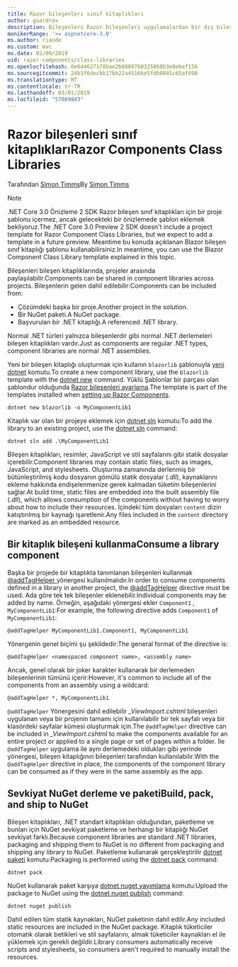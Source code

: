 ```yaml
---
title: Razor bileşenleri sınıf kitaplıkları
author: guardrex
description: Bileşenleri Razor bileşenleri uygulamalardan bir dış bileşen kitaplığı nasıl eklenebilir keşfedin.
monikerRange: '>= aspnetcore-3.0'
ms.author: riande
ms.custom: mvc
ms.date: 02/09/2019
uid: razor-components/class-libraries
ms.openlocfilehash: 0e644627178bae2b8880760335860b3e0ebef156
ms.sourcegitcommit: 24b1f6decbb17bb22a45166e5fdb0845c65af498
ms.translationtype: MT
ms.contentlocale: tr-TR
ms.lasthandoff: 03/01/2019
ms.locfileid: "57069843"
---
```

# <a name="razor-components-class-libraries"></a><span data-ttu-id="22b7d-103">Razor bileşenleri sınıf kitaplıkları</span><span class="sxs-lookup"><span data-stu-id="22b7d-103">Razor Components Class Libraries</span></span>

<span data-ttu-id="22b7d-104">Tarafından [Simon Timms](https://github.com/stimms)</span><span class="sxs-lookup"><span data-stu-id="22b7d-104">By [Simon Timms](https://github.com/stimms)</span></span>

> [!NOTE]
> <span data-ttu-id="22b7d-105">.NET Core 3.0 Önizleme 2 SDK Razor bileşen sınıf kitaplıkları için bir proje şablonu içermez, ancak gelecekteki bir önizlemede şablon eklemek bekliyoruz.</span><span class="sxs-lookup"><span data-stu-id="22b7d-105">The .NET Core 3.0 Preview 2 SDK doesn't include a project template for Razor Component Class Libraries, but we expect to add a template in a future preview.</span></span> <span data-ttu-id="22b7d-106">Meantime bu konuda açıklanan Blazor bileşen sınıf kitaplığı şablonu kullanabilirsiniz.</span><span class="sxs-lookup"><span data-stu-id="22b7d-106">In meantime, you can use the Blazor Component Class Library template explained in this topic.</span></span>

<span data-ttu-id="22b7d-107">Bileşenleri bileşen kitaplıklarında, projeler arasında paylaşılabilir.</span><span class="sxs-lookup"><span data-stu-id="22b7d-107">Components can be shared in component libraries across projects.</span></span> <span data-ttu-id="22b7d-108">Bileşenlerin gelen dahil edilebilir:</span><span class="sxs-lookup"><span data-stu-id="22b7d-108">Components can be included from:</span></span>

* <span data-ttu-id="22b7d-109">Çözümdeki başka bir proje.</span><span class="sxs-lookup"><span data-stu-id="22b7d-109">Another project in the solution.</span></span>
* <span data-ttu-id="22b7d-110">Bir NuGet paketi.</span><span class="sxs-lookup"><span data-stu-id="22b7d-110">A NuGet package.</span></span>
* <span data-ttu-id="22b7d-111">Başvurulan bir .NET kitaplığı.</span><span class="sxs-lookup"><span data-stu-id="22b7d-111">A referenced .NET library.</span></span>

<span data-ttu-id="22b7d-112">Normal .NET türleri yalnızca bileşenlerdir gibi normal .NET derlemeleri bileşen kitaplıkları vardır.</span><span class="sxs-lookup"><span data-stu-id="22b7d-112">Just as components are regular .NET types, component libraries are normal .NET assemblies.</span></span>

<span data-ttu-id="22b7d-113">Yeni bir bileşen kitaplığı oluşturmak için kullanın `blazorlib` şablonuyla [yeni dotnet](/dotnet/core/tools/dotnet-new) komutu.</span><span class="sxs-lookup"><span data-stu-id="22b7d-113">To create a new component library, use the `blazorlib` template with the [dotnet new](/dotnet/core/tools/dotnet-new) command.</span></span> <span data-ttu-id="22b7d-114">Yüklü Şablonlar bir parçası olan şablondur olduğunda [Razor bileşenleri ayarlama](xref:razor-components/get-started).</span><span class="sxs-lookup"><span data-stu-id="22b7d-114">The template is part of the templates installed when [setting up Razor Components](xref:razor-components/get-started).</span></span>

```console
dotnet new blazorlib -o MyComponentLib1
```

<span data-ttu-id="22b7d-115">Kitaplık var olan bir projeye eklemek için [dotnet sln](/dotnet/core/tools/dotnet-sln) komutu:</span><span class="sxs-lookup"><span data-stu-id="22b7d-115">To add the library to an existing project, use the [dotnet sln](/dotnet/core/tools/dotnet-sln) command:</span></span>

```console
dotnet sln add .\MyComponentLib1
```

<span data-ttu-id="22b7d-116">Bileşen kitaplıkları, resimler, JavaScript ve stil sayfalarını gibi statik dosyalar içerebilir.</span><span class="sxs-lookup"><span data-stu-id="22b7d-116">Component libraries may contain static files, such as images, JavaScript, and stylesheets.</span></span> <span data-ttu-id="22b7d-117">Oluşturma zamanında derlenmiş bir bütünleştirilmiş kodu dosyanın gömülü statik dosyalar (*.dll*), kaynaklarını ekleme hakkında endişelenmenize gerek kalmadan tüketim bileşenlerini sağlar.</span><span class="sxs-lookup"><span data-stu-id="22b7d-117">At build time, static files are embedded into the built assembly file (*.dll*), which allows consumption of the components without having to worry about how to include their resources.</span></span> <span data-ttu-id="22b7d-118">İçindeki tüm dosyaları `content` dizin katıştırılmış bir kaynağı işaretlenir.</span><span class="sxs-lookup"><span data-stu-id="22b7d-118">Any files included in the `content` directory are marked as an embedded resource.</span></span> 

## <a name="consume-a-library-component"></a><span data-ttu-id="22b7d-119">Bir kitaplık bileşeni kullanma</span><span class="sxs-lookup"><span data-stu-id="22b7d-119">Consume a library component</span></span>

<span data-ttu-id="22b7d-120">Başka bir projede bir kitaplıkta tanımlanan bileşenleri kullanmak [ @addTagHelper ](/aspnet/core/mvc/views/tag-helpers/intro#add-helper-label) yönergesi kullanılmalıdır.</span><span class="sxs-lookup"><span data-stu-id="22b7d-120">In order to consume components defined in a library in another project, the [@addTagHelper](/aspnet/core/mvc/views/tag-helpers/intro#add-helper-label) directive must be used.</span></span> <span data-ttu-id="22b7d-121">Ada göre tek tek bileşenler eklenebilir.</span><span class="sxs-lookup"><span data-stu-id="22b7d-121">Individual components may be added by name.</span></span> <span data-ttu-id="22b7d-122">Örneğin, aşağıdaki yönergesi ekler `Component1` , `MyComponentLib1`:</span><span class="sxs-lookup"><span data-stu-id="22b7d-122">For example, the following directive adds `Component1` of `MyComponentLib1`:</span></span>

```cshtml
@addTagHelper MyComponentLib1.Component1, MyComponentLib1
```

<span data-ttu-id="22b7d-123">Yönergenin genel biçimi şu şekildedir:</span><span class="sxs-lookup"><span data-stu-id="22b7d-123">The general format of the directive is:</span></span>

```cshtml
@addTagHelper <namespaced component name>, <assembly name>
```

<span data-ttu-id="22b7d-124">Ancak, genel olarak bir joker karakter kullanarak bir derlemeden bileşenlerinin tümünü içerir:</span><span class="sxs-lookup"><span data-stu-id="22b7d-124">However, it's common to include all of the components from an assembly using a wildcard:</span></span>

```cshtml
@addTagHelper *, MyComponentLib1
```

<span data-ttu-id="22b7d-125">`@addTagHelper` Yönergesini dahil edilebilir *_ViewImport.cshtml* bileşenleri uygulanan veya bir projenin tamamı için kullanılabilir bir tek sayfalı veya bir klasördeki sayfalar kümesi oluşturmak için.</span><span class="sxs-lookup"><span data-stu-id="22b7d-125">The `@addTagHelper` directive can be included in *_ViewImport.cshtml* to make the components available for an entire project or applied to a single page or set of pages within a folder.</span></span> <span data-ttu-id="22b7d-126">İle `@addTagHelper` uygulama ile aynı derlemedeki oldukları gibi yerinde yönergesi, bileşen kitaplığının bileşenleri tarafından kullanılabilir.</span><span class="sxs-lookup"><span data-stu-id="22b7d-126">With the `@addTagHelper` directive in place, the components of the component library can be consumed as if they were in the same assembly as the app.</span></span> 

## <a name="build-pack-and-ship-to-nuget"></a><span data-ttu-id="22b7d-127">Sevkiyat NuGet derleme ve paketi</span><span class="sxs-lookup"><span data-stu-id="22b7d-127">Build, pack, and ship to NuGet</span></span>

<span data-ttu-id="22b7d-128">Bileşen kitaplıkları, .NET standart kitaplıkları olduğundan, paketleme ve bunları için NuGet sevkiyat paketleme ve herhangi bir kitaplığı NuGet sevkiyat farklı.</span><span class="sxs-lookup"><span data-stu-id="22b7d-128">Because component libraries are standard .NET libraries, packaging and shipping them to NuGet is no different from packaging and shipping any library to NuGet.</span></span> <span data-ttu-id="22b7d-129">Paketleme kullanarak gerçekleştirilir [dotnet paketi](/dotnet/core/tools/dotnet-pack) komutu:</span><span class="sxs-lookup"><span data-stu-id="22b7d-129">Packaging is performed using the [dotnet pack](/dotnet/core/tools/dotnet-pack) command:</span></span>

```console
dotnet pack
```

<span data-ttu-id="22b7d-130">NuGet kullanarak paket karşıya [dotnet nuget yayımlama](/dotnet/core/tools/dotnet-nuget-push) komutu:</span><span class="sxs-lookup"><span data-stu-id="22b7d-130">Upload the package to NuGet using the [dotnet nuget publish](/dotnet/core/tools/dotnet-nuget-push) command:</span></span>

```console
dotnet nuget publish
```

<span data-ttu-id="22b7d-131">Dahil edilen tüm statik kaynakları, NuGet paketinin dahil edilir.</span><span class="sxs-lookup"><span data-stu-id="22b7d-131">Any included static resources are included in the NuGet package.</span></span> <span data-ttu-id="22b7d-132">Kitaplık tüketiciler otomatik olarak betikleri ve stil sayfalarını, almak tüketiciler kaynakları el ile yüklemek için gerekli değildir.</span><span class="sxs-lookup"><span data-stu-id="22b7d-132">Library consumers automatically receive scripts and stylesheets, so consumers aren't required to manually install the resources.</span></span>
